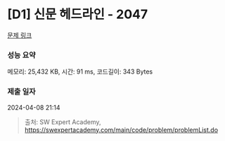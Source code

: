 # [D1] 신문 헤드라인 - 2047 

[문제 링크](https://swexpertacademy.com/main/code/problem/problemDetail.do?contestProbId=AV5QKsLaAy0DFAUq) 

### 성능 요약

메모리: 25,432 KB, 시간: 91 ms, 코드길이: 343 Bytes

### 제출 일자

2024-04-08 21:14



> 출처: SW Expert Academy, https://swexpertacademy.com/main/code/problem/problemList.do
